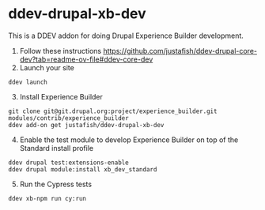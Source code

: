 # ddev-drupal-xb-dev

This is a DDEV addon for doing Drupal Experience Builder development.

1. Follow these instructions https://github.com/justafish/ddev-drupal-core-dev?tab=readme-ov-file#ddev-core-dev
2. Launch your site
```
ddev launch
```
3. Install Experience Builder
```
git clone git@git.drupal.org:project/experience_builder.git modules/contrib/experience_builder
ddev add-on get justafish/ddev-drupal-xb-dev
```
4. Enable the test module to develop Experience Builder on top of the Standard install profile
```
ddev drupal test:extensions-enable
ddev drupal module:install xb_dev_standard
```
5. Run the Cypress tests
```
ddev xb-npm run cy:run
